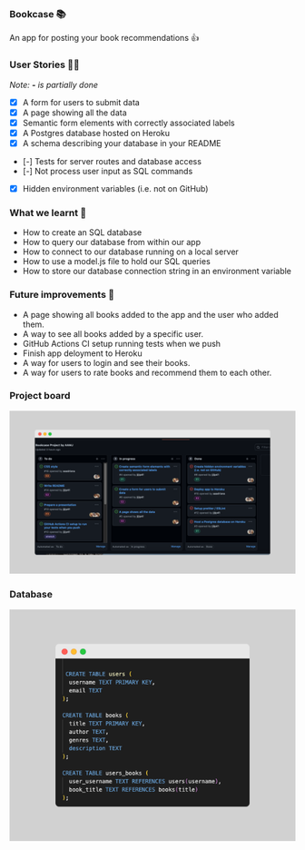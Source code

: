 ### Bookcase 📚

An app for posting your book recommendations 👍

### User Stories 👩‍💻

_Note: **-** is partially done_

- [x] A form for users to submit data
- [x] A page showing all the data
- [x] Semantic form elements with correctly associated labels
- [x] A Postgres database hosted on Heroku
- [x] A schema describing your database in your README
- [-] Tests for server routes and database access
- [-] Not process user input as SQL commands
- [x] Hidden environment variables (i.e. not on GitHub)

### What we learnt 🧠

- How to create an SQL database
- How to query our database from within our app
- How to connect to our database running on a local server
- How to use a model.js file to hold our SQL queries
- How to store our database connection string in an environment variable

### Future improvements 🤞

- A page showing all books added to the app and the user who added them.
- A way to see all books added by a specific user.
- GitHub Actions CI setup running tests when we push
- Finish app deloyment to Heroku
- A way for users to login and see their books.
- A way for users to rate books and recommend them to each other.

### Project board
![ ](project_board.png)


### Database

![ ](database.png)

